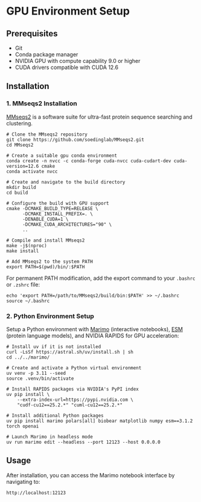# GPU Environment Setup

## Prerequisites

- Git
- Conda package manager
- NVIDIA GPU with compute capability 9.0 or higher
- CUDA drivers compatible with CUDA 12.6

## Installation

### 1. MMseqs2 Installation

[MMseqs2](https://github.com/soedinglab/MMseqs2) is a software suite for ultra-fast protein sequence searching and clustering.

```shell
# Clone the MMseqs2 repository
git clone https://github.com/soedinglab/MMseqs2.git
cd MMseqs2

# Create a suitable gpu conda environment
conda create -n nvcc -c conda-forge cuda-nvcc cuda-cudart-dev cuda-version=12.6 cmake
conda activate nvcc

# Create and navigate to the build directory
mkdir build
cd build

# Configure the build with GPU support
cmake -DCMAKE_BUILD_TYPE=RELEASE \
      -DCMAKE_INSTALL_PREFIX=. \
      -DENABLE_CUDA=1 \
      -DCMAKE_CUDA_ARCHITECTURES="90" \
      ..

# Compile and install MMseqs2
make -j$(nproc)
make install

# Add MMseqs2 to the system PATH
export PATH=$(pwd)/bin/:$PATH
```

For permanent PATH modification, add the export command to your `.bashrc` or `.zshrc` file:

```shell
echo 'export PATH=/path/to/MMseqs2/build/bin:$PATH' >> ~/.bashrc
source ~/.bashrc
```

### 2. Python Environment Setup

Setup a Python environment with [Marimo](https://marimo.io) (interactive notebooks), [ESM](https://github.com/facebookresearch/esm) (protein language models), and NVIDIA RAPIDS for GPU acceleration:

```shell
# Install uv if it is not installed
curl -LsSf https://astral.sh/uv/install.sh | sh
cd ../../marimo/

# Create and activate a Python virtual environment
uv venv -p 3.11 --seed
source .venv/bin/activate

# Install RAPIDS packages via NVIDIA's PyPI index
uv pip install \
    --extra-index-url=https://pypi.nvidia.com \
    "cudf-cu12==25.2.*" "cuml-cu12==25.2.*"

# Install additional Python packages
uv pip install marimo polars[all] biobear matplotlib numpy esm==3.1.2 torch openai

# Launch Marimo in headless mode
uv run marimo edit --headless --port 12123 --host 0.0.0.0
```

## Usage

After installation, you can access the Marimo notebook interface by navigating to:
```
http://localhost:12123
```